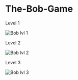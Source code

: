 # The-Bob-Game

Level 1

![Bob lvl 1](https://user-images.githubusercontent.com/79531793/127636149-8c6ae455-ad52-4940-9d74-586f5894ae3c.JPG)

Level 2

![Bob lvl 2](https://user-images.githubusercontent.com/79531793/127636258-d02cc841-4ae0-46a5-b318-8c6a09ad7a66.JPG)

Level 3

![Bob lvl 3](https://user-images.githubusercontent.com/79531793/127636287-c373c9db-7c58-40b6-ab66-a23f46846f92.JPG)
